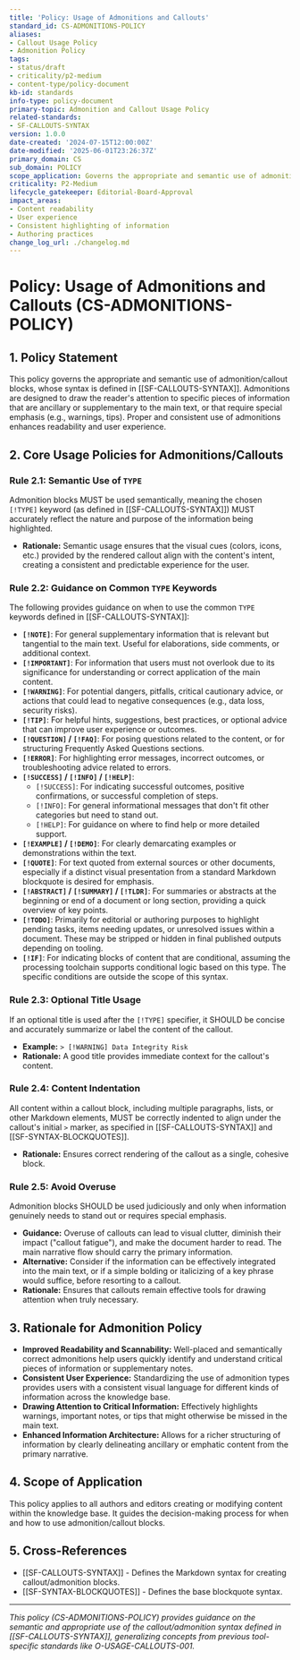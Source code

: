 ```yaml
---
title: 'Policy: Usage of Admonitions and Callouts'
standard_id: CS-ADMONITIONS-POLICY
aliases:
- Callout Usage Policy
- Admonition Policy
tags:
- status/draft
- criticality/p2-medium
- content-type/policy-document
kb-id: standards
info-type: policy-document
primary-topic: Admonition and Callout Usage Policy
related-standards:
- SF-CALLOUTS-SYNTAX
version: 1.0.0
date-created: '2024-07-15T12:00:00Z'
date-modified: '2025-06-01T23:26:37Z'
primary_domain: CS
sub_domain: POLICY
scope_application: Governs the appropriate and semantic use of admonition/callout blocks (as defined in SF-CALLOUTS-SYNTAX) across all knowledge base documents.
criticality: P2-Medium
lifecycle_gatekeeper: Editorial-Board-Approval
impact_areas:
- Content readability
- User experience
- Consistent highlighting of information
- Authoring practices
change_log_url: ./changelog.md
---
```


# Policy: Usage of Admonitions and Callouts (CS-ADMONITIONS-POLICY)

## 1. Policy Statement

This policy governs the appropriate and semantic use of admonition/callout blocks, whose syntax is defined in [[SF-CALLOUTS-SYNTAX]]. Admonitions are designed to draw the reader's attention to specific pieces of information that are ancillary or supplementary to the main text, or that require special emphasis (e.g., warnings, tips). Proper and consistent use of admonitions enhances readability and user experience.

## 2. Core Usage Policies for Admonitions/Callouts

### Rule 2.1: Semantic Use of `TYPE`
Admonition blocks MUST be used semantically, meaning the chosen `[!TYPE]` keyword (as defined in [[SF-CALLOUTS-SYNTAX]]) MUST accurately reflect the nature and purpose of the information being highlighted.
*   **Rationale:** Semantic usage ensures that the visual cues (colors, icons, etc.) provided by the rendered callout align with the content's intent, creating a consistent and predictable experience for the user.

### Rule 2.2: Guidance on Common `TYPE` Keywords
The following provides guidance on when to use the common `TYPE` keywords defined in [[SF-CALLOUTS-SYNTAX]]:

*   **`[!NOTE]`**: For general supplementary information that is relevant but tangential to the main text. Useful for elaborations, side comments, or additional context.
*   **`[!IMPORTANT]`**: For information that users must not overlook due to its significance for understanding or correct application of the main content.
*   **`[!WARNING]`**: For potential dangers, pitfalls, critical cautionary advice, or actions that could lead to negative consequences (e.g., data loss, security risks).
*   **`[!TIP]`**: For helpful hints, suggestions, best practices, or optional advice that can improve user experience or outcomes.
*   **`[!QUESTION]` / `[!FAQ]`**: For posing questions related to the content, or for structuring Frequently Asked Questions sections.
*   **`[!ERROR]`**: For highlighting error messages, incorrect outcomes, or troubleshooting advice related to errors.
*   **`[!SUCCESS]` / `[!INFO]` / `[!HELP]`**:
    *   `[!SUCCESS]`: For indicating successful outcomes, positive confirmations, or successful completion of steps.
    *   `[!INFO]`: For general informational messages that don't fit other categories but need to stand out.
    *   `[!HELP]`: For guidance on where to find help or more detailed support.
*   **`[!EXAMPLE]` / `[!DEMO]`**: For clearly demarcating examples or demonstrations within the text.
*   **`[!QUOTE]`**: For text quoted from external sources or other documents, especially if a distinct visual presentation from a standard Markdown blockquote is desired for emphasis.
*   **`[!ABSTRACT]` / `[!SUMMARY]` / `[!TLDR]`**: For summaries or abstracts at the beginning or end of a document or long section, providing a quick overview of key points.
*   **`[!TODO]`**: Primarily for editorial or authoring purposes to highlight pending tasks, items needing updates, or unresolved issues within a document. These may be stripped or hidden in final published outputs depending on tooling.
*   **`[!IF]`**: For indicating blocks of content that are conditional, assuming the processing toolchain supports conditional logic based on this type. The specific conditions are outside the scope of this syntax.

### Rule 2.3: Optional Title Usage
If an optional title is used after the `[!TYPE]` specifier, it SHOULD be concise and accurately summarize or label the content of the callout.
*   **Example:** `> [!WARNING] Data Integrity Risk`
*   **Rationale:** A good title provides immediate context for the callout's content.

### Rule 2.4: Content Indentation
All content within a callout block, including multiple paragraphs, lists, or other Markdown elements, MUST be correctly indented to align under the callout's initial `>` marker, as specified in [[SF-CALLOUTS-SYNTAX]] and [[SF-SYNTAX-BLOCKQUOTES]].
*   **Rationale:** Ensures correct rendering of the callout as a single, cohesive block.

### Rule 2.5: Avoid Overuse
Admonition blocks SHOULD be used judiciously and only when information genuinely needs to stand out or requires special emphasis.
*   **Guidance:** Overuse of callouts can lead to visual clutter, diminish their impact ("callout fatigue"), and make the document harder to read. The main narrative flow should carry the primary information.
*   **Alternative:** Consider if the information can be effectively integrated into the main text, or if a simple bolding or italicizing of a key phrase would suffice, before resorting to a callout.
*   **Rationale:** Ensures that callouts remain effective tools for drawing attention when truly necessary.

## 3. Rationale for Admonition Policy

*   **Improved Readability and Scannability:** Well-placed and semantically correct admonitions help users quickly identify and understand critical pieces of information or supplementary notes.
*   **Consistent User Experience:** Standardizing the use of admonition types provides users with a consistent visual language for different kinds of information across the knowledge base.
*   **Drawing Attention to Critical Information:** Effectively highlights warnings, important notes, or tips that might otherwise be missed in the main text.
*   **Enhanced Information Architecture:** Allows for a richer structuring of information by clearly delineating ancillary or emphatic content from the primary narrative.

## 4. Scope of Application

This policy applies to all authors and editors creating or modifying content within the knowledge base. It guides the decision-making process for when and how to use admonition/callout blocks.

## 5. Cross-References
- [[SF-CALLOUTS-SYNTAX]] - Defines the Markdown syntax for creating callout/admonition blocks.
- [[SF-SYNTAX-BLOCKQUOTES]] - Defines the base blockquote syntax.

---
*This policy (CS-ADMONITIONS-POLICY) provides guidance on the semantic and appropriate use of the callout/admonition syntax defined in [[SF-CALLOUTS-SYNTAX]], generalizing concepts from previous tool-specific standards like O-USAGE-CALLOUTS-001.*
